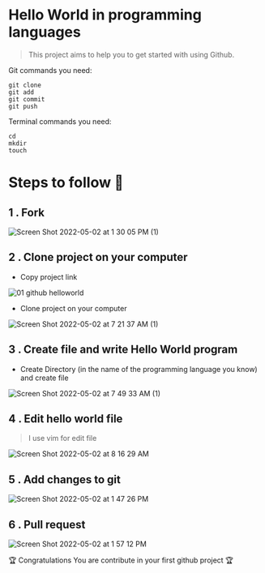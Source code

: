# Hello World in programming languages
> This project aims to help you to get started with using Github.

Git commands you need:

```
git clone
git add
git commit
git push
```

Terminal commands you need:

```
cd
mkdir
touch
```

# Steps to follow :page_with_curl:	

## 1 . Fork

  ![Screen Shot 2022-05-02 at 1 30 05 PM (1)](https://user-images.githubusercontent.com/93476252/166322979-406ec19e-a00d-41fa-9452-f4142fe44afe.jpg)

## 2 . Clone project on your computer

  - Copy project link
    
  ![01 github helloworld](https://user-images.githubusercontent.com/93476252/166167112-61b12c90-3da6-4d8d-abab-bcf7aac91234.jpg)

  - Clone project on your computer

  ![Screen Shot 2022-05-02 at 7 21 37 AM (1)](https://user-images.githubusercontent.com/93476252/166323149-90ae63d4-daa8-472e-b59e-dee6c3c29a1a.jpg)
  
## 3 . Create file and write Hello World program

  - Create Directory (in the name of the programming language you know) and create file
  
  ![Screen Shot 2022-05-02 at 7 49 33 AM (1)](https://user-images.githubusercontent.com/93476252/166323333-225a4754-f98b-4696-b7d3-b136719fb81b.jpg)
  
## 4 . Edit hello world file
> I use vim for edit file

  ![Screen Shot 2022-05-02 at 8 16 29 AM](https://user-images.githubusercontent.com/93476252/166323672-f82ec3c9-8fd1-40a3-bbd4-996412d3e291.jpg)
  
## 5 . Add changes to git

  ![Screen Shot 2022-05-02 at 1 47 26 PM](https://user-images.githubusercontent.com/93476252/166325434-6b6d57d8-d4de-49d5-9eac-3bc41302de56.jpg)

## 6 . Pull request

  ![Screen Shot 2022-05-02 at 1 57 12 PM](https://user-images.githubusercontent.com/93476252/166326542-d18b2241-9625-4938-b064-b7466a2ccb4a.jpg)

:trophy: Congratulations You are contribute in your first github project	:trophy:	
